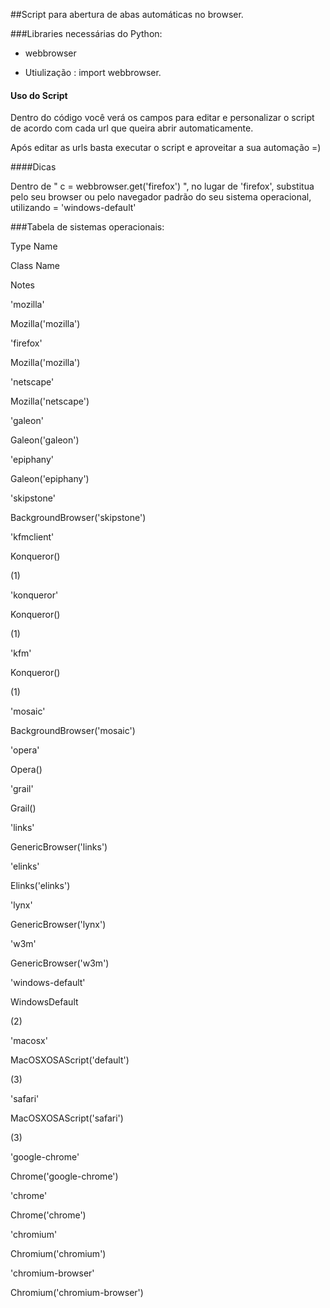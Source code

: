 ##Script para abertura de abas automáticas no browser.


###Libraries necessárias do Python:

- webbrowser

- Utiulização : import webbrowser.


#### Uso do Script

Dentro do código você verá os campos para editar e personalizar o script de acordo com cada url que queira abrir automaticamente.

Após editar as urls basta executar o script e aproveitar a sua automação =)

####Dicas

Dentro de  " c = webbrowser.get('firefox') ", no lugar de 'firefox', substitua pelo seu browser ou pelo navegador padrão do seu sistema operacional, utilizando = 'windows-default'

###Tabela de sistemas operacionais:


Type Name
	

Class Name
	

Notes

'mozilla'
	

Mozilla('mozilla')
	

'firefox'
	

Mozilla('mozilla')
	

'netscape'
	

Mozilla('netscape')
	

'galeon'
	

Galeon('galeon')
	

'epiphany'
	

Galeon('epiphany')
	

'skipstone'
	

BackgroundBrowser('skipstone')
	

'kfmclient'
	

Konqueror()
	

(1)

'konqueror'
	

Konqueror()
	

(1)

'kfm'
	

Konqueror()
	

(1)

'mosaic'
	

BackgroundBrowser('mosaic')
	

'opera'
	

Opera()
	

'grail'
	

Grail()
	

'links'
	

GenericBrowser('links')
	

'elinks'
	

Elinks('elinks')
	

'lynx'
	

GenericBrowser('lynx')
	

'w3m'
	

GenericBrowser('w3m')
	

'windows-default'
	

WindowsDefault
	

(2)

'macosx'
	

MacOSXOSAScript('default')
	

(3)

'safari'
	

MacOSXOSAScript('safari')
	

(3)

'google-chrome'
	

Chrome('google-chrome')
	

'chrome'
	

Chrome('chrome')
	

'chromium'
	

Chromium('chromium')
	

'chromium-browser'
	

Chromium('chromium-browser')
